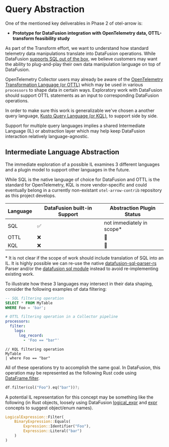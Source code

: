 # Query Abstraction

One of the mentioned key deliverables in Phase 2 of otel-arrow is:

- **Prototype for DataFusion integration with OpenTelemetry data, OTTL-transform
  feasibility study**

As part of the Transform effort, we want to understand how standard telemetry
data manipulations translate into DataFusion operations. While DataFusion
[supports SQL out of the
box](https://datafusion.apache.org/user-guide/features.html), we believe
customers may want the ability to plug-and-play their own data manipulation
language on top of DataFusion.

OpenTelemetry Collector users may already be aware of the [OpenTelemetry
Transformation Language (or
OTTL)](https://github.com/open-telemetry/opentelemetry-collector-contrib/tree/main/pkg/ottl)
which may be used in various `processors` to shape data in certain ways.
Exploratory work with DataFusion should support OTTL statements as an input to
corresponding DataFusion operations.

In order to make sure this work is generalizable we've chosen a another query
language, [Kusto Query Language (or
KQL)](https://learn.microsoft.com/kusto/query/?view=microsoft-fabric), to
support side by side.

Support for multiple query languages implies a shared Intermediate Language (IL)
or abstraction layer which may help keep DataFusion interaction relatively
language-agnostic.

## Intermediate Language Abstraction

The immediate exploration of a possible IL examines 3 different languages and a
plugin model to support other languages in the future.

While SQL is the native language of choice for DataFusion and OTTL is the
standard for OpenTelemetry, KQL is more vendor-specific and could eventually
belong in a currently non-existant `otel-arrow-contrib` repository as this
project develops.

| Language | DataFusion built-in Support | Abstraction Plugin Status |
|----------|-----------------------------|---------------------------|
| SQL      | :white_check_mark:          | not immediately in scope* |
| OTTL     | :x:                         | :construction:            |
| KQL      | :x:                         | :construction:            |

\* It is not clear if the scope of work should include translation of SQL into
an IL. It is highly possible we can re-use the native
[datafusion-sql-parser-rs](https://github.com/apache/datafusion-sqlparser-rs)
Parser and/or the [datafusion sql
module](https://github.com/apache/datafusion/tree/main/datafusion/sql) instead
to avoid re-implementing existing work.

To illustrate how these 3 languages may intersect in their data shaping,
consider the following examples of data filtering:

```sql
-- SQL filtering operation
SELECT * FROM MyTable
WHERE Foo = 'bar';
```

```yml
# OTTL filtering operation in a Collector pipeline
processors:
  filter:
    logs:
      log_record:
        - 'Foo == "bar"'
```

```kql
// KQL filtering operation
MyTable
| where Foo == "bar"
```

All of these operations try to accomplish the same goal. In DataFusion, this
operation may be represented as the following Rust code using
[DataFrame.filter](https://docs.rs/datafusion/latest/datafusion/dataframe/struct.DataFrame.html#method.filter).

```rust
df.filter(col("Foo").eq("bar"))?;
```

A potential IL representation for this concept may be something like the
following (in Rust objects, loosely using DataFusion
[logical_expr](https://docs.rs/datafusion/latest/datafusion/logical_expr/index.html)
and
[expr](https://docs.rs/datafusion/latest/datafusion/logical_expr/expr/index.html)
concepts to suggest object/enum names).

```rust
LogicalExpression::Filter(
    BinaryExpression::Equals(
        Expression::Identifier("Foo"),
        Expression::Literal("bar")
    )
)
```
